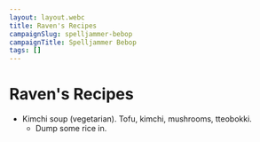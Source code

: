 ```yaml
---
layout: layout.webc
title: Raven's Recipes
campaignSlug: spelljammer-bebop
campaignTitle: Spelljammer Bebop
tags: []
---
```

# Raven's Recipes

- Kimchi soup (vegetarian). Tofu, kimchi, mushrooms, tteobokki.
	- Dump some rice in.
